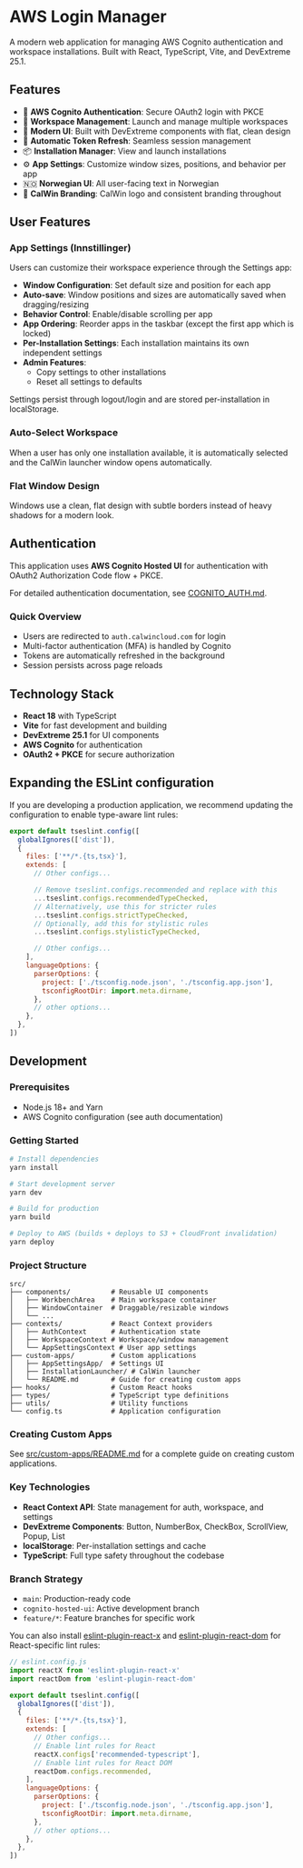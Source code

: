 # AWS Login Manager

A modern web application for managing AWS Cognito authentication and workspace installations. Built with React, TypeScript, Vite, and DevExtreme 25.1.

## Features

- 🔐 **AWS Cognito Authentication**: Secure OAuth2 login with PKCE
- 🚀 **Workspace Management**: Launch and manage multiple workspaces
- 📱 **Modern UI**: Built with DevExtreme components with flat, clean design
- 🔄 **Automatic Token Refresh**: Seamless session management
- 📦 **Installation Manager**: View and launch installations
- ⚙️ **App Settings**: Customize window sizes, positions, and behavior per app
- 🇳🇴 **Norwegian UI**: All user-facing text in Norwegian
- 🎨 **CalWin Branding**: CalWin logo and consistent branding throughout

## User Features

### App Settings (Innstillinger)

Users can customize their workspace experience through the Settings app:

- **Window Configuration**: Set default size and position for each app
- **Auto-save**: Window positions and sizes are automatically saved when dragging/resizing
- **Behavior Control**: Enable/disable scrolling per app
- **App Ordering**: Reorder apps in the taskbar (except the first app which is locked)
- **Per-Installation Settings**: Each installation maintains its own independent settings
- **Admin Features**: 
  - Copy settings to other installations
  - Reset all settings to defaults

Settings persist through logout/login and are stored per-installation in localStorage.

### Auto-Select Workspace

When a user has only one installation available, it is automatically selected and the CalWin launcher window opens automatically.

### Flat Window Design

Windows use a clean, flat design with subtle borders instead of heavy shadows for a modern look.

## Authentication

This application uses **AWS Cognito Hosted UI** for authentication with OAuth2 Authorization Code flow + PKCE.

For detailed authentication documentation, see [COGNITO_AUTH.md](./COGNITO_AUTH.md).

### Quick Overview
- Users are redirected to `auth.calwincloud.com` for login
- Multi-factor authentication (MFA) is handled by Cognito
- Tokens are automatically refreshed in the background
- Session persists across page reloads

## Technology Stack

- **React 18** with TypeScript
- **Vite** for fast development and building
- **DevExtreme 25.1** for UI components
- **AWS Cognito** for authentication
- **OAuth2 + PKCE** for secure authorization

## Expanding the ESLint configuration

If you are developing a production application, we recommend updating the configuration to enable type-aware lint rules:

```js
export default tseslint.config([
  globalIgnores(['dist']),
  {
    files: ['**/*.{ts,tsx}'],
    extends: [
      // Other configs...

      // Remove tseslint.configs.recommended and replace with this
      ...tseslint.configs.recommendedTypeChecked,
      // Alternatively, use this for stricter rules
      ...tseslint.configs.strictTypeChecked,
      // Optionally, add this for stylistic rules
      ...tseslint.configs.stylisticTypeChecked,

      // Other configs...
    ],
    languageOptions: {
      parserOptions: {
        project: ['./tsconfig.node.json', './tsconfig.app.json'],
        tsconfigRootDir: import.meta.dirname,
      },
      // other options...
    },
  },
])
```

## Development

### Prerequisites

- Node.js 18+ and Yarn
- AWS Cognito configuration (see auth documentation)

### Getting Started

```bash
# Install dependencies
yarn install

# Start development server
yarn dev

# Build for production
yarn build

# Deploy to AWS (builds + deploys to S3 + CloudFront invalidation)
yarn deploy
```

### Project Structure

```
src/
├── components/          # Reusable UI components
│   ├── WorkbenchArea    # Main workspace container
│   ├── WindowContainer  # Draggable/resizable windows
│   └── ...
├── contexts/            # React Context providers
│   ├── AuthContext      # Authentication state
│   ├── WorkspaceContext # Workspace/window management
│   └── AppSettingsContext # User app settings
├── custom-apps/         # Custom applications
│   ├── AppSettingsApp/  # Settings UI
│   ├── InstallationLauncher/ # CalWin launcher
│   └── README.md        # Guide for creating custom apps
├── hooks/               # Custom React hooks
├── types/               # TypeScript type definitions
├── utils/               # Utility functions
└── config.ts            # Application configuration
```

### Creating Custom Apps

See [src/custom-apps/README.md](./src/custom-apps/README.md) for a complete guide on creating custom applications.

### Key Technologies

- **React Context API**: State management for auth, workspace, and settings
- **DevExtreme Components**: Button, NumberBox, CheckBox, ScrollView, Popup, List
- **localStorage**: Per-installation settings and cache
- **TypeScript**: Full type safety throughout the codebase

### Branch Strategy

- `main`: Production-ready code
- `cognito-hosted-ui`: Active development branch
- `feature/*`: Feature branches for specific work

You can also install [eslint-plugin-react-x](https://github.com/Rel1cx/eslint-react/tree/main/packages/plugins/eslint-plugin-react-x) and [eslint-plugin-react-dom](https://github.com/Rel1cx/eslint-react/tree/main/packages/plugins/eslint-plugin-react-dom) for React-specific lint rules:

```js
// eslint.config.js
import reactX from 'eslint-plugin-react-x'
import reactDom from 'eslint-plugin-react-dom'

export default tseslint.config([
  globalIgnores(['dist']),
  {
    files: ['**/*.{ts,tsx}'],
    extends: [
      // Other configs...
      // Enable lint rules for React
      reactX.configs['recommended-typescript'],
      // Enable lint rules for React DOM
      reactDom.configs.recommended,
    ],
    languageOptions: {
      parserOptions: {
        project: ['./tsconfig.node.json', './tsconfig.app.json'],
        tsconfigRootDir: import.meta.dirname,
      },
      // other options...
    },
  },
])
```
